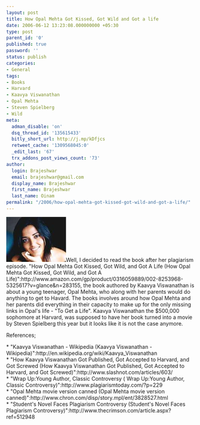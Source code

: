 ```yaml
---
layout: post
title: How Opal Mehta Got Kissed, Got Wild and Got a life
date: 2006-06-12 13:23:08.000000000 +05:30
type: post
parent_id: '0'
published: true
password: ''
status: publish
categories:
- General
tags:
- Books
- Harvard
- Kaavya Viswanathan
- Opal Mehta
- Steven Spielberg
- Wild
meta:
  adman_disable: 'on'
  dsq_thread_id: '135615433'
  bitly_short_url: http://j.mp/kDfjcs
  retweet_cache: '1309568045:0'
  _edit_last: '67'
  trx_addons_post_views_count: '73'
author:
  login: Brajeshwar
  email: brajeshwar@gmail.com
  display_name: Brajeshwar
  first_name: Brajeshwar
  last_name: Oinam
permalink: "/2006/how-opal-mehta-got-kissed-got-wild-and-got-a-life/"
---
```

<p><a href="http://www.flickr.com/photos/brajeshwar/157879014/"><img src="/static/2006/06/kaavyaviswanathan.jpg" alt="Kaavya Viswanathan" class="alignright" /></a>Well, I decided to read the book after her plagiarism episode. "How Opal Mehta Got Kissed, Got Wild, and Got A Life (How Opal Mehta Got Kissed, Got Wild, and Got A Life)":http://www.amazon.com/gp/product/0316059889/002-8253968-5325617?v=glance&n=283155, the book authored by Kaavya Viswanathan is about a young teenager, Opal Mehta, who along with her parents would do anything to get to Havard. The books involves around how Opal Mehta and her parents did everything in their capacity to make up for the only missing links in Opal's life - "To Get a Life". Kaavya Viswanathan the $500,000 sophomore at Harvard, was supposed to have her book turned into a movie by Steven Spielberg this year but it looks like it is not the case anymore.</p>
<p>References;</p>
<p>* "Kaavya Viswanathan - Wikipedia (Kaavya Viswanathan - Wikipedia)":http://en.wikipedia.org/wiki/Kaavya_Viswanathan<br />
* "How Kaavya Viswanathan Got Published, Got Accepted to Harvard, and Got Screwed (How Kaavya Viswanathan Got Published, Got Accepted to Harvard, and Got Screwed)":http://www.slashnot.com/articles/603/<br />
* "Wrap Up:Young Author, Classic Controversy ( Wrap Up:Young Author, Classic Controversy)":http://www.plagiarismtoday.com/?p=229<br />
* "Opal Mehta movie version canned (Opal Mehta movie version canned)":http://www.chron.com/disp/story.mpl/ent/3828527.html<br />
* "Student's Novel Faces Plagiarism Controversy (Student's Novel Faces Plagiarism Controversy)":http://www.thecrimson.com/article.aspx?ref=512948</p>
